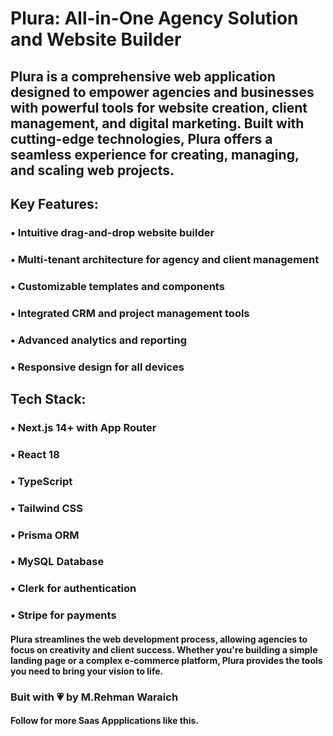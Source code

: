 
# Plura: All-in-One Agency Solution and Website Builder

## Plura is a comprehensive web application designed to empower agencies and businesses with powerful tools for website creation, client management, and digital marketing. Built with cutting-edge technologies, Plura offers a seamless experience for creating, managing, and scaling web projects.

## Key Features:
### • Intuitive drag-and-drop website builder
### • Multi-tenant architecture for agency and client management
### • Customizable templates and components
### • Integrated CRM and project management tools
### • Advanced analytics and reporting
### • Responsive design for all devices


## Tech Stack:
### • Next.js 14+ with App Router
### • React 18
### • TypeScript
### • Tailwind CSS
### • Prisma ORM
### • MySQL Database
### • Clerk for authentication
### • Stripe for payments


#### Plura streamlines the web development process, allowing agencies to focus on creativity and client success. Whether you're building a simple landing page or a complex e-commerce platform, Plura provides the tools you need to bring your vision to life.

### Buit with 💗 by M.Rehman Waraich
#### Follow for more Saas Appplications like this.
